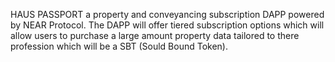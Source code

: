HAUS PASSPORT a property and conveyancing subscription DAPP powered by NEAR Protocol. 
The DAPP will offer tiered subscription options which will allow users to purchase a large amount property data tailored to there profession which will be a SBT (Sould Bound Token).
